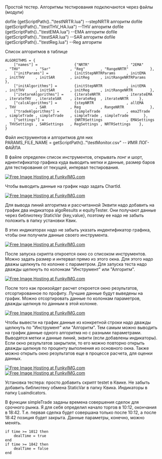 Простой тестер. Алгоритмы тестирования подключаются через файлы (модули)

dofile (getScriptPath().."\\testNRTR.lua") --stepNRTR алгоритм
dofile (getScriptPath().."\\testTHV_HA.lua") --THV алгоритм
dofile (getScriptPath().."\\testEMA.lua") --EMA алгоритм
dofile (getScriptPath().."\\testSAR.lua") --SAR алгоритм
dofile (getScriptPath().."\\testReg.lua") --Reg алгоритм

Список алгоритмов в таблице

    ALGORITHMS = {
        ["names"] =                 {"NRTR"                 , "2EMA"        , "THV"       , "Sar"         , "Reg"       , "RangeNRTR"          },
        ["initParams"] =            {initStepNRTRParams     , initEMA       , initTHV     , initSAR       , initReg     , initRangeNRTRParams        },
        ["initAlgorithms"] =        {initStepNRTR           , initEMA       , initTHV     , initSAR       , initReg     , initRangeNRTR        },
        ["itetareAlgorithms"] =     {iterateNRTR            , iterateEMA    , iterateTHV  , iterateSAR    , iterateReg  , iterateNRTR     },
        ["calcAlgorithms"] =        {stepNRTR               , allEMA        , THV         , SAR           , Reg         , RangeNRTR            },
        ["tradeAlgorithms"] =       {simpleTrade            , ema2Trade     , simpleTrade , simpleTrade   , simpleTrade , simpleTrade       },
        ["settings"] =              {NRTRSettings           , EMASettings   , THVSettings , SARSettings   , RegSettings , NRTRSettings    },
    }
    
Файл инструментов и алгоритмов для них    
PARAMS_FILE_NAME = getScriptPath().."\\testMonitor.csv" -- ИМЯ ЛОГ-ФАЙЛА

В файле определен список инструментов, открывать лонг и шорт, иднентификатор графика куда выводить метки и данные,
размер баров для тестирования от текущей, интервал тестирования.

<a href="http://funkyimg.com/view/2KKnm" target="_blank"><img src="http://funkyimg.com/i/2KKnm.png" alt="Free Image Hosting at FunkyIMG.com" border="0"></a>

Чтобы выводить данные на график надо задать ChartId.

<a href="http://funkyimg.com/view/2KKni" target="_blank"><img src="http://funkyimg.com/i/2KKni.png" alt="Free Image Hosting at FunkyIMG.com" border="0"></a>

Для вывода линий алгоритма и рассчитанной Эквити надо добавить на график два индикатора algoResults и equityTester.
Они получают данные через библиотеку StaticVar {key,value}, поэтому ее надо не забыть положить в папку установки Квик.

В этих индикаторах надо не забыть указать индентификатор графика, чтобы они получили данные своего инструмента.

<a href="http://funkyimg.com/view/2KKnh" target="_blank"><img src="http://funkyimg.com/i/2KKnh.png" alt="Free Image Hosting at FunkyIMG.com" border="0"></a>

После запуска скрипта откроется окно со списоком инструментов. Можно задать размер и интервал прямо из этого окна.
Для этого надо дважы щелкнуть по колонке с параметром. Для запуска теста надо дважды щелкнуть по колонкам "Инструмент" или "Алгоритм".

<a href="http://funkyimg.com/view/2KKnk" target="_blank"><img src="http://funkyimg.com/i/2KKnk.png" alt="Free Image Hosting at FunkyIMG.com" border="0"></a>

После того как произойдет расчет откроется окно результатов, отсортированное по профиту. Лучшие данные будут выведены на график.
Можно отсортировать данные по колонкам параметров, дважды щелкнув по данным в этой колонке.

<a href="http://funkyimg.com/view/2KKnj" target="_blank"><img src="http://funkyimg.com/i/2KKnj.png" alt="Free Image Hosting at FunkyIMG.com" border="0"></a>

Чтобы вывести на график данные из конкретной строки надо дважды щелкнуть по "Инструмент" или "Алгоритм".
Тем самым можно выводить на график данные одного алгоритма но с разными параметрами. Выводятся метки и данные линий, эквити (если добавлены индикаторы). Если окно результатов закрытили, то его можно повторно открыть дважды щелкнув по проценту выполнения из основного окна. Также можно открыть окно результатов еще в процессе расчета, для оценки данных.

<a href="http://funkyimg.com/view/2KKng" target="_blank"><img src="http://funkyimg.com/i/2KKng.png" alt="Free Image Hosting at FunkyIMG.com" border="0"></a>
<a href="http://funkyimg.com/view/2KKnf" target="_blank"><img src="http://funkyimg.com/i/2KKnf.png" alt="Free Image Hosting at FunkyIMG.com" border="0"></a>

Установка тестера: проcто добавить скрипт testet в Квике. Не забыть добавить библиотеку обмена StaticVar в папку Квика. Индикаторы в папку Luaindicators.

В функции simpleTrade заданы времена совершения сделок для срочного рынка. Я для себя определил начало торгов в 10:12, окончания в 18:42. Т.е. первая сделка будет совершана только после 10:12, а после 18:42 позиция будет закрыта. Данные параметры, конечно, можно менять.

    if time >= 1012 then 
        dealTime = true 
    end    
    if time >= 1842 then 
        dealTime = false 
    end
